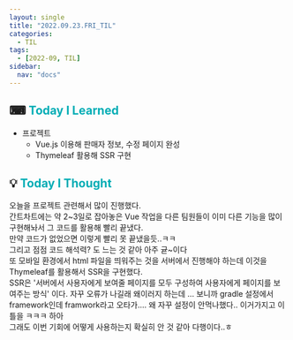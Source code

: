 ```yaml
---
layout: single
title: "2022.09.23.FRI_TIL"
categories:
  - TIL
tags:
  - [2022-09, TIL]
sidebar:
  nav: "docs"
---
```


## ⌨ <a style="color:#00adb5">Today I Learned</a>

- 프로젝트
  - Vue.js 이용해 판매자 정보, 수정 페이지 완성
  - Thymeleaf 활용해 SSR 구현


## 💡 <a style="color:#00adb5">Today I Thought</a>

 오늘을 프로젝트 관련해서 많이 진행했다.<br>
 간트차트에는 약 2~3일로 잡아놓은 Vue 작업을 다른 팀원들이 이미 다른 기능을 많이 구현해놔서 그 코드를 활용해 빨리 끝냈다.<br>
 만약 코드가 없었으면 이렇게 빨리 못 끝냈을듯..ㅋㅋ<br>
 그리고 점점 코드 해석력? 도 느는 것 같아 아주 귣~이다<br>
 또 모바일 환경에서 html 파일을 띄워주는 것을 서버에서 진행해야 하는데 이것을 Thymeleaf를 활용해서 SSR을 구현했다.<br>
 SSR은 '서버에서 사용자에게 보여줄 페이지를 모두 구성하여 사용자에게 페이지를 보여주는 방식' 이다. 자꾸 오류가 나길래 왜이러지 하는데 ... 보니까 gradle 설정에서 framework인데 framwork라고 오타가.... 왜 자꾸 설정이 안먹나했다.. 이거가지고 이틀을 ㅋㅋㅋ 하아 <br>
 그래도 이번 기회에 어떻게 사용하는지 확실히 안 것 같아 다행이다..ㅎ